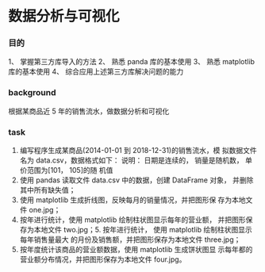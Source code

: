 # 数据分析与可视化
### 目的
1、 掌握第三方库导入的方法
2、 熟悉 panda 库的基本使用
3、 熟悉 matplotlib 库的基本使用
4、 综合应用上述第三方库解决问题的能力

### background
根据某商品近 5 年的销售流水，做数据分析和可视化

### task
1. 编写程序生成某商品(2014-01-01 到 2018-12-31)的销售流水，模
拟数据文件名为 data.csv，数据格式如下：
说明： 日期是连续的， 销量是随机数， 单价范围为[101， 105]的随
机值
2. 使用 pandas 读取文件 data.csv 中的数据，创建 DataFrame 对象，
并删除其中所有缺失值；
3. 使用 matplotlib 生成折线图，反映每月的销量情况，并把图形保
存为本地文件 one.jpg；
4. 按年进行统计，使用 matplotlib 绘制柱状图显示每年的营业额，
并把图形保存为本地文件 two.jpg；5. 按年进行统计， 使用 matplotlib 绘制柱状图显示每年销售量最大
的月份及销售额，并把图形保存为本地文件 three.jpg；
6. 按年度统计该商品的营业额数据，使用 matplotlib 生成饼状图显
示每年都的营业额分布情况，并把图形保存为本地文件 four.jpg。